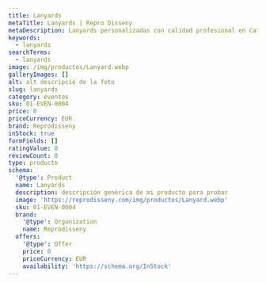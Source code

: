 ```yaml
---
title: Lanyards
metaTitle: Lanyards | Repro Disseny
metaDescription: Lanyards personalizadas con calidad profesional en Cataluña.
keywords:
  - lanyards
searchTerms:
  - lanyards
image: /img/productos/Lanyard.webp
galleryImages: []
alt: alt descripció de la foto
slug: lanyards
category: eventos
sku: 01-EVEN-0004
price: 0
priceCurrency: EUR
brand: Reprodisseny
inStock: true
formFields: []
ratingValue: 0
reviewCount: 0
type: producto
schema:
  '@type': Product
  name: Lanyards
  description: descripción genérica de mi producto para probar
  image: 'https://reprodisseny.com/img/productos/Lanyard.webp'
  sku: 01-EVEN-0004
  brand:
    '@type': Organization
    name: Reprodisseny
  offers:
    '@type': Offer
    price: 0
    priceCurrency: EUR
    availability: 'https://schema.org/InStock'
---
```


